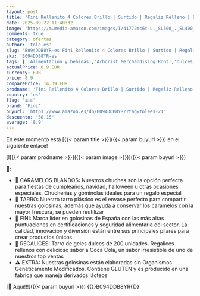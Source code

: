 ```yaml
---
layout: post
title: 'Fini Rellenito 4 Colores Brillo | Surtido | Regaliz Relleno | Estuche 200 Uds | Chuche Ideal para Eventos  Cumpleaños  Halloween o Navidades'
date: 2025-09-22 11:40:32
image: 'https://m.media-amazon.com/images/I/41772mc6t-L._SL500_._SL400_.jpg'
comments: true
category: ofertas
author: 'tole.es'
slug: 'B094DDB8YR-es Fini Rellenito 4 Colores Brillo | Surtido | Regaliz...'
sku: 'B094DDB8YR-es'
tags: [ 'Alimentación y bebidas','Arborist Merchandising Root','Dulces, chocolates y chicles','Regalices','Snacks y dulces','fini','halloween','🇪🇸', ]
actualPrice: 8.9 EUR
currency: EUR
price: 8.9
comparePrice: 14.39 EUR
prodname: 'Fini Rellenito 4 Colores Brillo | Surtido | Regaliz Relleno | Estuche 200 Uds | Chuche Ideal para Eventos  Cumpleaños  Halloween o Navidades'
country: 'es'
flag: '🇪🇸'
brand: 'Fini'
buyurl: 'https://www.amazon.es/dp/B094DDB8YR/?tag=tolees-21'
descuento: '38.15'
average: '8.9'
---
```


En este momento está [{{< param title >}}]({{< param buyurl >}}) en el siguiente enlace!

[![{{< param prodname >}}]({{< param image >}})]({{< param buyurl >}})

🔎:

- 🍭 CARAMELOS BLANDOS: Nuestros chuches son la opción perfecta para fiestas de cumpleaños, navidad, halloween u otras ocasiones especiales. Chucherias y gominolas ideales para un regalo especial
- 🍬 TARRO: Nuestro tarro plástico es el envase perfecto para compartir nuestras golosinas, además que ayuda a conservar los caramelos con la mayor frescura, se pueden reutilizar
- 💯 FINI: Marca líder en golosinas de España con las más altas puntuaciones en certificaciones y seguridad alimentaria del sector. La calidad, innovación y diversión están entre sus principales pilares para crear productos únicos
- 🎉 REGALICES: Tarro de geles dulces de 200 unidades. Regalices rellenos con delicioso sabor a Coca Cola, un sabor irresistible de uno de nuestros top ventas
- ⚠️ EXTRA: Nuestras golosinas están elaboradas sin Organismos Genéticamente Modificados. Contiene GLUTEN y es producido en una fabrica que maneja derivados lácteos

[🛒 Aquí!!!]({{< param buyurl >}})
{{<world>}}B094DDB8YR{{</world>}}
